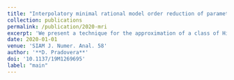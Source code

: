 ```yaml
---
title: "Interpolatory minimal rational model order reduction of parametric problems lacking uniform inf-sup stability"
collection: publications
permalink: /publication/2020-mri
excerpt: 'We present a technique for the approximation of a class of Hilbert space-valued maps which arise within the framework of Model Order Reduction for parametric partial differential equations, whose solution map has a meromorphic structure. Our MOR strategy consists in constructing an explicit rational approximation based on few snapshots of the solution, in an interpolatory fashion. Under some restrictions on the structure of the original problem, we describe a priori convergence results for our technique, hereafter called minimal rational interpolation, which show its ability to identify the main features (e.g. resonance locations) of the target solution map. We also investigate some procedures to obtain a posteriori error indicators, which may be employed to adapt the degree and the sampling points of the minimal rational interpolant. Finally, some numerical experiments are carried out to confirm the theoretical results and the effectiveness of our technique.'
date: 2020-01-01
venue: 'SIAM J. Numer. Anal. 58'
author: '**D. Pradovera**'
doi: '10.1137/19M1269695'
label: "main"
---
```


